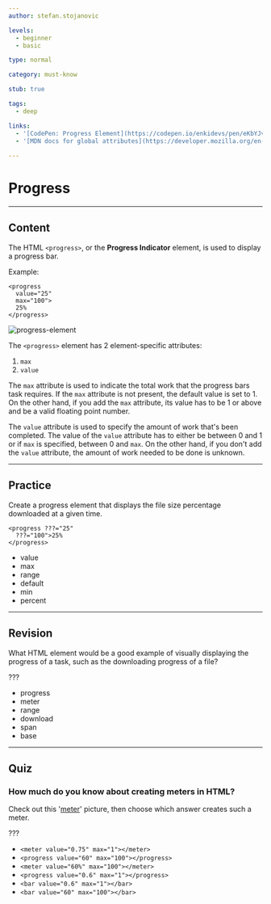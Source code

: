 ```yaml
---
author: stefan.stojanovic

levels:
  - beginner
  - basic

type: normal

category: must-know

stub: true

tags:
  - deep

links:
  - '[CodePen: Progress Element](https://codepen.io/enkidevs/pen/eKbYJv){code}'
  - '[MDN docs for global attributes](https://developer.mozilla.org/en-US/docs/Web/HTML/Global_attributes){website}'
  
---
```

# Progress
---
## Content

The HTML `<progress>`, or the **Progress Indicator** element, is used to display a progress bar.

Example:
```
<progress 
  value="25" 
  max="100">
  25%
</progress>
```

![progress-element](%3Csvg%20xmlns%3D%22http%3A%2F%2Fwww.w3.org%2F2000%2Fsvg%22%20width%3D%22320%22%20height%3D%2246%22%3E%3Cg%20fill%3D%22none%22%20fill-rule%3D%22evenodd%22%3E%3Crect%20width%3D%22320%22%20height%3D%2246%22%20fill%3D%22%23FFF%22%20rx%3D%229%22%2F%3E%3Cpath%20fill%3D%22%23EDEDED%22%20stroke%3D%22%23CFCFCF%22%20d%3D%22M52.5%2020.5v5H169c1.38071%200%202.5-1.11929%202.5-2.5s-1.11929-2.5-2.5-2.5H52.5z%22%2F%3E%3Cpath%20fill%3D%22%233B99FC%22%20stroke%3D%22%233385DB%22%20d%3D%22M52.5%2025.5v-5H17c-1.38071%200-2.5%201.11929-2.5%202.5s1.11929%202.5%202.5%202.5h35.5z%22%2F%3E%3Cpath%20stroke%3D%22%233B99FC%22%20stroke-linecap%3D%22square%22%20d%3D%22M52.5%2021.5v3%22%2F%3E%3C%2Fg%3E%3C%2Fsvg%3E)

<!--[View CodePen](https://codepen.io/enkidevs/pen/eKbYJv)-->

The `<progress>` element has 2 element-specific attributes:
  1. `max`
  2. `value`
  
The `max` attribute is used to indicate the total work that the progress bars task requires. If the `max` attribute is not present, the default value is set to 1. On the other hand, if you add the `max` attribute, its value has to be 1 or above and be a valid floating point number.

The `value` attribute is used to specify the amount of work that's been completed. The value of the `value` attribute has to either be between 0 and 1 or if `max` is specified, between 0 and `max`. On the other hand, if you don't add the `value` attribute, the amount of work needed to be done is unknown.

---
## Practice

Create a progress element that displays the file size percentage downloaded at a given time. 

```
<progress ???="25"
  ???="100">25%
</progress>
```

* value
* max
* range
* default
* min
* percent

---
## Revision

What HTML element would be a good example of visually displaying the progress of a task, such as the downloading progress of a file?

???

* progress
* meter
* range
* download
* span
* base

---
## Quiz

### How much do you know about creating meters in HTML?

Check out this '[meter](https://www.dropbox.com/s/azi3gl1th52zwrs/Screen%20Shot%202018-06-17%20at%2011.06.47%20PM.png?dl=0)' picture, then choose which answer creates such a meter.

???

* `<meter value="0.75" max="1"></meter>`
* `<progress value="60" max="100"></progress>`
* `<meter value="60%" max="100"></meter>`
* `<progress value="0.6" max="1"></progress>`
* `<bar value="0.6" max="1"></bar>`
* `<bar value="60" max="100"></bar>`

